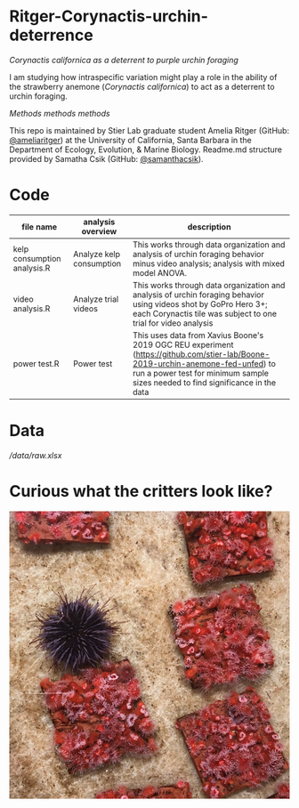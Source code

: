 # Ritger-Corynactis-urchin-deterrence

*Corynactis californica as a deterrent to purple urchin foraging*

I am studying how intraspecific variation might play a role in the ability of the strawberry anemone (*Corynactis californica*) to act as a deterrent to urchin foraging.

*Methods methods methods*

This repo is maintained by Stier Lab graduate student Amelia Ritger (GitHub: [@ameliaritger](https://github.com/ameliaritger)) at the University of California, Santa Barbara in the Department of Ecology, Evolution, & Marine Biology. Readme.md structure provided by Samatha Csik (GitHub: [@samanthacsik](https://github.com/@samanthacsik)). 

# Code

file name | analysis overview | description 
---|---|-----------
kelp consumption analysis.R | Analyze kelp consumption | This works through data organization and analysis of urchin foraging behavior minus video analysis; analysis with mixed model ANOVA.
video analysis.R | Analyze trial videos | This works through data organization and analysis of urchin foraging behavior using videos shot by GoPro Hero 3+; each Corynactis tile was subject to one trial for video analysis
power test.R | Power test | This uses data from Xavius Boone's 2019 OGC REU experiment (https://github.com/stier-lab/Boone-2019-urchin-anemone-fed-unfed) to run a power test for minimum sample sizes needed to find significance in the data

# Data 
*/data/raw.xlsx*

# Curious what the critters look like?
![Alt text](/media/Corynactis_urchin.jpg?raw=true "Urchin in contact with Corynactis californica on settlement tiles")